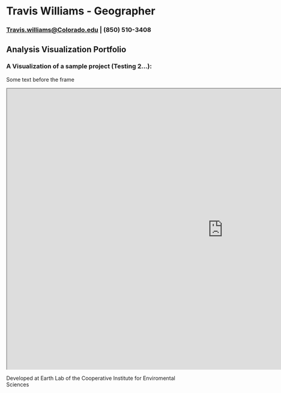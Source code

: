 # Travis Williams - Geographer
### Travis.williams@Colorado.edu | (850) 510-3408
## Analysis Visualization Portfolio
### A Visualization of a sample project (Testing 2...): 

<style>
#wrap { width: 1150px; height: 750px; padding: 0; overflow: hidden; }
#frame { width: 1000px; height: 700px; border: 1px solid black; }
#frame { zoom: 0.25; -moz-transform: scale(0.25); -moz-transform-origin: 0 0; }
</style>

<p>Some text before the frame</p>
<div id="wrap">
<iframe src="https://www.prfusdm.com" align="left" scrolling="yes" height="750" width="1150"></iframe>
</div>
<p>Developed at Earth Lab of the Cooperative Institute for Enviromental Sciences</p>



